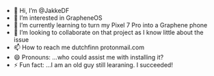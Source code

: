 - 👋 Hi, I’m @JakkeDF
- 👀 I’m interested in GrapheneOS
- 🌱 I’m currently learning to turn my Pixel 7 Pro into a Graphene phone
- 💞️ I’m looking to collaborate on that project as I know little about the issue
- 📫 How to reach me dutchfinn <at>protonmail.com
- 😄 Pronouns: ...who could assist me with installing it?
- ⚡ Fun fact: ...I am an old guy still learaning.  I succeeded!  

<!---
JakkeDF/JakkeDF is a ✨ special ✨ repository because its `README.md` (this file) appears on your GitHub profile.
You can click the Preview link to take a look at your changes.
--->
